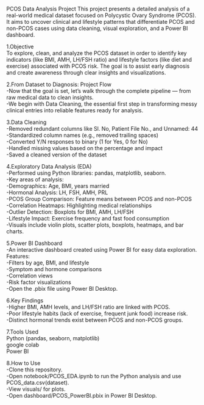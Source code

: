 PCOS Data Analysis Project
This project presents a detailed analysis of a real-world medical dataset focused on Polycystic Ovary Syndrome (PCOS). It aims to uncover clinical and lifestyle patterns that differentiate PCOS and non-PCOS cases using data cleaning, visual exploration, and a Power BI dashboard.

1.Objective<br>
To explore, clean, and analyze the PCOS dataset in order to identify key indicators (like BMI, AMH, LH/FSH ratio) and lifestyle factors (like diet and exercise) associated with PCOS risk. The goal is to assist early diagnosis and create awareness through clear insights and visualizations.<br>

2.From Dataset to Diagnosis: Project Flow<br>
-Now that the goal is set, let’s walk through the complete pipeline — from raw medical data to clean insights.<br>
-We begin with Data Cleaning, the essential first step in transforming messy clinical entries into reliable features ready for analysis.<br>

3.Data Cleaning<br>
-Removed redundant columns like Sl. No, Patient File No., and Unnamed: 44<br>
-Standardized column names (e.g., removed trailing spaces)<br>
-Converted Y/N responses to binary (1 for Yes, 0 for No)<br>
-Handled missing values based on the percentage and impact<br>
-Saved a cleaned version of the dataset

4.Exploratory Data Analysis (EDA)<br>
-Performed using Python libraries: pandas, matplotlib, seaborn.<br>
-Key areas of analysis:<br>
-Demographics: Age, BMI, years married<br>
-Hormonal Analysis: LH, FSH, AMH, PRL<br>
-PCOS Group Comparison: Feature means between PCOS and non-PCOS<br>
-Correlation Heatmaps: Highlighting medical relationships<br>
-Outlier Detection: Boxplots for BMI, AMH, LH/FSH<br>
-Lifestyle Impact: Exercise frequency and fast food consumption<br>
-Visuals include violin plots, scatter plots, boxplots, heatmaps, and bar charts.<br>

5.Power BI Dashboard<br>
-An interactive dashboard created using Power BI for easy data exploration. Features:<br>
-Filters by age, BMI, and lifestyle<br>
-Symptom and hormone comparisons<br>
-Correlation views<br>
-Risk factor visualizations<br>
-Open the .pbix file using Power BI Desktop.<br>

6.Key Findings<br>
-Higher BMI, AMH levels, and LH/FSH ratio are linked with PCOS.<br>
-Poor lifestyle habits (lack of exercise, frequent junk food) increase risk.<br>
-Distinct hormonal trends exist between PCOS and non-PCOS groups.<br>

7.Tools Used<br>
Python (pandas, seaborn, matplotlib)<br>
google colab<br>
Power BI<br>

8.How to Use<br>
-Clone this repository.<br>
-Open notebook/PCOS_EDA.ipynb to run the Python analysis and use PCOS_data.csv(dataset).<br>
-View visuals/ for plots.<br>
-Open dashboard/PCOS_PowerBI.pbix in Power BI Desktop.<br>





